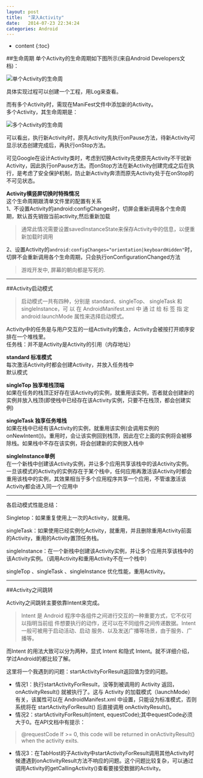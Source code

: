 ```yaml
---
layout: post
title:  "深入Activity"
date:   2014-07-23 22:34:24
categories: Android
---
```


* content
{:toc}

##生命周期
单个Activity的生命周期如下图所示(来自Android Developers文档)：

![单个Activity的生命周](http://7xk2i5.com1.z0.glb.clouddn.com/acti.png)

具体实现过程可以创建一个工程，用Log来查看。

而有多个Activity时，需现在ManiFest文件中添加新的Activity。  
多个Activity，其生命周期是：

![多个Activity的生命周](http://7xk2i5.com1.z0.glb.clouddn.com/QQ截图20150701213512.png)

可以看出，执行新Activity时，原先Activity先执行onPause方法，待新Activity可显示状态创建完成后，再执行onStop方法。

可见Google在设计Activity类时，考虑到切换Activity先使原先Activity不干扰新Activity，因此执行onPause方法。而onStop方法在新Activity创建完成之后在执行，是考虑了安全保护机制，防止新Activity奔溃而原先Activity处于在onStop的不可见状态。

**Activity横竖屏切换时特殊情况**  
 这个生命周期跟清单文件里的配置有关系  
1、不设置Activity的android:configChanges时，切屏会重新调用各个生命周期，默认首先销毁当前activity,然后重新加载  

>通常此情况需要设置savedInstanceState来保存Activity中的信息，以便重新加载时调用  

 
2、设置Activity的`android:configChanges="orientation|keyboardHidden"`时，切屏不会重新调用各个生命周期，只会执行onConfigurationChanged方法  
 
>游戏开发中, 屏幕的朝向都是写死的.

---

##Activity启动模式
>启动模式一共有四种，分别是 standard、singleTop、
singleTask 和 singleInstance，可 以 在 AndroidManifest.xml 中 通 过 给 <activity> 标 签 指 定
android:launchMode 属性来选择启动模式。  

Activity中的任务是与用户交互的一组Activity的集合，Activity会被按打开顺序安排在一个堆栈里。  
任务栈：并不是Activity是Activity的引用（内存地址） 

**standard 标准模式**  
每次激活Activity时都会创建Activity，并放入任务栈中  
默认模式  

**singleTop 独享堆栈顶端**  
如果在任务的栈顶正好存在该Activity的实例，就重用该实例，否者就会创建新的实例并放入栈顶(即使栈中已经存在该Activity实例，只要不在栈顶，都会创建实例)    

**singleTask 独享任务堆栈**  
如果在栈中已经有该Activity的实例，就重用该实例(会调用实例的onNewIntent())。重用时，会让该实例回到栈顶，因此在它上面的实例将会被移除栈。如果栈中不存在该实例，将会创建新的实例放入栈中

**singleInstance单例**  
在一个新栈中创建该Activity实例，并让多个应用共享该栈中的该Activity实例。一旦该模式的Activity的实例存在于某个栈中，任何应用再激活该Activity时都会重用该栈中的实例，其效果相当于多个应用程序共享一个应用，不管谁激活该Activity都会进入同一个应用中

---
各启动模式性能总结：

Singletop：如果重复使用上一次的Activity，就重用。
  
singleTask：如果使用已经实例化Activity，就重用，并且删除重用Activity前面的Activity，重用的Activity置顶任务栈。 
 
singleInstance：在一个新栈中创建该Activity实例，并让多个应用共享该栈中的该Activity实例。（调用Activity和重用Activity不在一个栈中）  

singleTop 、singleTask 、singleInstance 优化性能，重用Activity。

---

##Activity之间跳转

Activity之间跳转主要依靠Intent来完成。

>Intent 是 Android 程序中各组件之间进行交互的一种重要方式，它不仅可以指明当前组
件想要执行的动作，还可以在不同组件之间传递数据。Intent 一般可被用于启动活动、启动
服务、以及发送广播等场景，由于服务、广播等。

而Intent 的用法大致可以分为两种，显式 Intent 和隐式 Intent。就不详细介绍，学过Android的都比较了解。

这里将一个我遇到的问题：startActivityForResult返回值为空的问题。

* 情况1：执行startActivityForResult，没等到被调用的 Activity 返回，onActivityResult() 就被执行了。这与 Activity 的加载模式（launchMode）有关，该属性可以在 AndroidManifest.xml 中设置，只能设为标准模式，否则系统将在 startActivityForResult() 后直接调用 onActivityResult()。  
* 情况2：startActivityForResult(intent, equestCode);其中equestCode必须大于0。在API文档中有提示：  
>@requestCode If >= 0, this code will be returned in  onActivityResult() when the activity exits.

* 情况3：在TabHost的子Activity中startActivityForResult调用其他Activity时候遭遇到onActivityResult方法不响应的问题。这个问题比较复杂，可以通过调用Activity的getCallingActivity()查看要接受数据的Activity。


